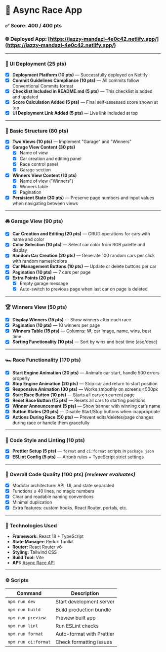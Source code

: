 # 🚗 Async Race App

### ✅ Score: 400 / 400 pts  
### 🌐 Deployed App: [https://jazzy-mandazi-4e0c42.netlify.app/](https://jazzy-mandazi-4e0c42.netlify.app/)

---

### 🚀 UI Deployment (25 pts)

- [x] **Deployment Platform (10 pts)** — Successfully deployed on Netlify
- [x] **Commit Guidelines Compliance (10 pts)** — All commits follow Conventional Commits format
- [x] **Checklist Included in README.md (5 pts)** — This checklist is added and updated
- [x] **Score Calculation Added (5 pts)** — Final self-assessed score shown at top
- [x] **UI Deployment Link Added (5 pts)** — Live link included at top

---

### 🧩 Basic Structure (80 pts)

- [x] **Two Views (10 pts)** — Implement "Garage" and "Winners"
- [x] **Garage View Content (30 pts)**  
  - [x] Name of view  
  - [x] Car creation and editing panel  
  - [x] Race control panel  
  - [x] Garage section
- [x] **Winners View Content (10 pts)**  
  - [x] Name of view ("Winners")  
  - [x] Winners table  
  - [x] Pagination
- [x] **Persistent State (30 pts)** — Preserve page numbers and input values when navigating between views

---

### 🚘 Garage View (90 pts)

- [x] **Car Creation and Editing (20 pts)** — CRUD operations for cars with name and color  
- [x] **Color Selection (10 pts)** — Select car color from RGB palette and display  
- [x] **Random Car Creation (20 pts)** — Generate 100 random cars per click with random names/colors  
- [x] **Car Management Buttons (10 pts)** — Update or delete buttons per car  
- [x] **Pagination (10 pts)** — 7 cars per page  
- [x] **Extra Points (20 pts)**  
  - [x] Empty garage message  
  - [x] Auto-switch to previous page when last car on page is deleted

---

### 🏆 Winners View (50 pts)

- [x] **Display Winners (15 pts)** — Show winners after each race  
- [x] **Pagination (10 pts)** — 10 winners per page  
- [x] **Winners Table (15 pts)** — Columns: №, car image, name, wins, best time  
- [x] **Sorting Functionality (10 pts)** — Sort by wins and best time (asc/desc)

---

### 🏎️ Race Functionality (170 pts)

- [x] **Start Engine Animation (20 pts)** — Animate car start, handle 500 errors properly  
- [x] **Stop Engine Animation (20 pts)** — Stop car and return to start position  
- [x] **Responsive Animation (30 pts)** — Works smoothly on screens ≥500px  
- [x] **Start Race Button (10 pts)** — Starts all cars on current page  
- [x] **Reset Race Button (15 pts)** — Resets all cars to starting positions  
- [x] **Winner Announcement (5 pts)** — Show banner with winning car’s name  
- [x] **Button States (20 pts)** — Disable Start/Stop buttons when inappropriate  
- [x] **Actions During Race (50 pts)** — Prevent edits/deletes/page changes during race or handle them gracefully

---

### 🎨 Code Style and Linting (10 pts)

- [x] **Prettier Setup (5 pts)** — `format` and `ci:format` scripts in `package.json`  
- [x] **ESLint Config (5 pts)** — Airbnb rules + TypeScript strict settings

---

### 🌟 Overall Code Quality (100 pts) *(reviewer evaluates)*

- [x] Modular architecture: API, UI, and state separated  
- [x] Functions ≤ 40 lines, no magic numbers  
- [x] Clear and readable naming conventions  
- [x] Minimal duplication  
- [x] Extra features: custom hooks, React Router, portals, etc.

---

### 🧩 Technologies Used

- **Framework:** React 18 + TypeScript  
- **State Manager:** Redux Toolkit  
- **Router:** React Router v6  
- **Styling:** Tailwind CSS  
- **Build Tool:** Vite  
- **API:** [Async Race API](https://github.com/mikhama/async-race-api)

---

### ⚙️ Scripts

| Command | Description |
|----------|--------------|
| `npm run dev` | Start development server |
| `npm run build` | Build production bundle |
| `npm run preview` | Preview built app |
| `npm run lint` | Run ESLint checks |
| `npm run format` | Auto-format with Prettier |
| `npm run ci:format` | Check formatting issues |
